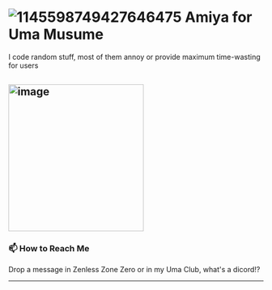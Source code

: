 # ![1145598749427646475](https://github.com/KurtVelasco/ArknightPTS/assets/124945749/ab42262f-26a1-453b-9cdb-b06de373acb8) Amiya for Uma Musume


I code random stuff, most of them annoy or provide maximum time-wasting for users


## <img width="267" height="291" alt="image" src="https://github.com/user-attachments/assets/0ba58139-ffd7-4257-ac2c-8c707d38060c" /> 

### 📫 How to Reach Me
Drop a message in Zenless Zone Zero or in my Uma Club, what's a dicord!?

---









